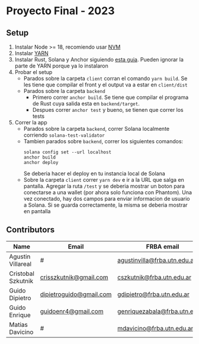# Proyecto Final - 2023


## Setup

1. Instalar Node >= 18, recomiendo usar [NVM](https://github.com/nvm-sh/nvm)
2. Instalar [YARN](https://yarnpkg.com/getting-started/install)
3. Instalar Rust, Solana y Anchor siguiendo [esta guia](https://www.anchor-lang.com/docs/installation). Pueden ignorar la parte de YARN porque ya lo instalaron
4. Probar el setup 
    - Parados sobre la carpeta `client` corran el comando `yarn build`. Se les tiene que compilar el front y el output va a estar en `client/dist`
    - Parados sobre la carpeta `backend`
      - Primero correr `anchor build`. Se tiene que compilar el programa de Rust cuya salida esta en `backend/target`.
      - Despues correr `anchor test` y bueno, se tienen que correr los tests
5. Correr la app
    - Parados sobre la carpeta `backend`, correr Solana localmente corriendo `solana-test-validator`
    - Tambien parados sobre `backend`, correr los siguientes comandos:
      ```
      solana config set --url localhost
      anchor build
      anchor deploy
      ```
      Se deberia hacer el deploy en tu instancia local de Solana
    - Sobre la carpeta `client` correr `yarn dev` e ir a la URL que salga en pantalla. Agregar la ruta `/test` y se deberia mostrar un boton para conectarse a una wallet (por ahora solo funciona con Phantom). Una vez conectado, hay dos campos para enviar informacion de usuario a Solana. Si se guarda correctamente, la misma se deberia mostrar en pantalla

  
## Contributors

| Name               | Email                     | FRBA email                   |
|--------------------|---------------------------|------------------------------|
| Agustin Villareal  | #                         | agustinvilla@frba.utn.edu.ar |
| Cristobal Szkutnik | crisszkutnik@gmail.com    | cszkutnik@frba.utn.edu.ar    |
| Guido Dipietro     | dipietroguido@gmail.com   | gdipietro@frba.utn.edu.ar    |
| Guido Enrique      | guidoenr4@gmail.com       | genriquezabala@frba.utn.edu.ar |
| Matias Davicino    | #                         | mdavicino@frba.utn.edu.ar    |
